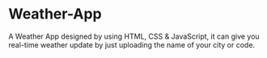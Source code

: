 # Weather-App
A Weather App designed by using HTML, CSS &amp; JavaScript, it can give you real-time weather update by just uploading the name of your city or code.

